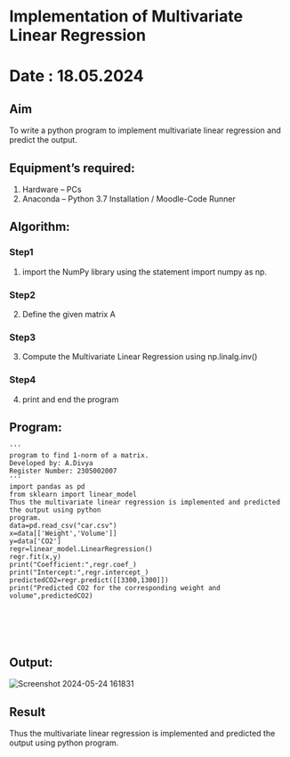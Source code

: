 # Implementation of Multivariate Linear Regression
# Date : 18.05.2024
## Aim
To write a python program to implement multivariate linear regression and predict the output.
## Equipment’s required:
1.	Hardware – PCs
2.	Anaconda – Python 3.7 Installation / Moodle-Code Runner
## Algorithm:
### Step1
1. import the NumPy library using the statement import numpy as np.

### Step2

2. Define the given matrix A
### Step3
3. Compute the Multivariate Linear Regression using np.linalg.inv()

### Step4
4. print and end the program


## Program:
```
'''
program to find 1-norm of a matrix.
Developed by: A.Divya
Register Number: 2305002007
'''
import pandas as pd
from sklearn import linear_model
Thus the multivariate linear regression is implemented and predicted the output using python
program.
data=pd.read_csv("car.csv")
x=data[['Weight','Volume']]
y=data['CO2']
regr=linear_model.LinearRegression()
regr.fit(x,y)
print("Coefficient:",regr.coef_)
print("Intercept:",regr.intercept_)
predictedCO2=regr.predict([[3300,1300]])
print("Predicted CO2 for the corresponding weight and volume",predictedCO2)






```
## Output:

![Screenshot 2024-05-24 161831](https://github.com/divyaanbu-143/Multivariate-Linear-Regression/assets/155506447/4403eb88-fc67-4fc0-8639-65856951e3f0)


## Result
Thus the multivariate linear regression is implemented and predicted the output using python program.
